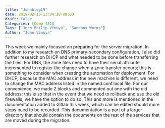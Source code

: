 ```yaml
---
title: "Johnblog19"
date: 2019-02-15T13:04:28-08:00
draft: false
Categories: [Comp 481]
Tags: ["John Philip Vinuya", "Sandbox Worms"]
Author: "John Vinuya"
---
```

This week we mainly focused on preparing for the server migration. In addition to my research on DNS primary-secondary configuration, I also did further research on DHCP and what needed to be done before transferring the files. For DNS, the zone files need to have their serial attribute incremented to register the change when a zone transfer occurs; this is something to consider when creating the automation for deployment. For DHCP, because the MAC address in the new machine is different, we need to change the MAC address listed in the named.conf.local file. For our convenience, we made 2 blocks and commented out one with the old address; this is so that in the event that we need to rollback and use the old firewalls, we have the option to do so. This and more is mentioned in the documentation added to Gitlab this week, which can be edited should more steps need to be recorded. This documentation is a part of a larger directory that should contain the documents on the rest of the services that are moved during the migration.
